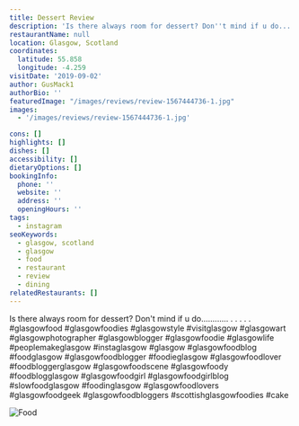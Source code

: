 ```yaml
---
title: Dessert Review
description: 'Is there always room for dessert? Don''t mind if u do............ . . . . . #glasgowfood #glasgowfoodies #glasgowstyle #visitglasgow #glasgowart #glasgowphotographer #glasgowblogger'
restaurantName: null
location: Glasgow, Scotland
coordinates:
  latitude: 55.858
  longitude: -4.259
visitDate: '2019-09-02'
author: GusMack1
authorBio: ''
featuredImage: "/images/reviews/review-1567444736-1.jpg"
images:
  - '/images/reviews/review-1567444736-1.jpg'

cons: []
highlights: []
dishes: []
accessibility: []
dietaryOptions: []
bookingInfo:
  phone: ''
  website: ''
  address: ''
  openingHours: ''
tags:
  - instagram
seoKeywords:
  - glasgow, scotland
  - glasgow
  - food
  - restaurant
  - review
  - dining
relatedRestaurants: []
---
```


Is there always room for dessert? Don't mind if u do............ .
.
.
.
.
#glasgowfood #glasgowfoodies #glasgowstyle #visitglasgow #glasgowart #glasgowphotographer #glasgowblogger #glasgowfoodie #glasgowlife #peoplemakeglasgow #instaglasgow #glasgow #glasgowfoodblog #foodglasgow #glasgowfoodblogger #foodieglasgow #glasgowfoodlover #foodbloggerglasgow #glasgowfoodscene #glasgowfoody #foodblogglasgow #glasgowfoodgirl #glasgowfoodgirlblog #slowfoodglasgow #foodinglasgow #glasgowfoodlovers #glasgowfoodgeek #glasgowfoodbloggers #scottishglasgowfoodies #cake

![Food](/images/reviews/review-1567444736-1.jpg)
